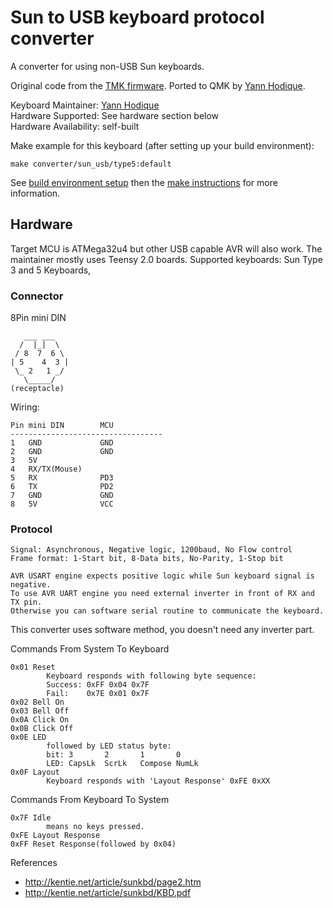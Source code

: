 # Sun to USB keyboard protocol converter

A converter for using non-USB Sun keyboards.

Original code from the [TMK firmware](https://github.com/tmk/tmk_keyboard/tree/master/converter/sun_usb). Ported to QMK by [Yann Hodique](https://github.com/sigma).

Keyboard Maintainer: [Yann Hodique](https://github.com/sigma)  
Hardware Supported: See hardware section below  
Hardware Availability: self-built

Make example for this keyboard (after setting up your build environment):

    make converter/sun_usb/type5:default

See [build environment setup](https://docs.qmk.fm/build_environment_setup.html) then the [make instructions](https://docs.qmk.fm/make_instructions.html) for more information.


## Hardware

Target MCU is ATMega32u4 but other USB capable AVR will also work. The maintainer mostly uses Teensy 2.0 boards.
Supported keyboards: Sun Type 3 and 5 Keyboards,

### Connector

8Pin mini DIN

       ___ ___
      /  |_|  \
     / 8  7  6 \
    | 5    4  3 |
     \_ 2   1 _/
       \_____/
    (receptacle)


Wiring:

    Pin mini DIN        MCU
    ----------------------------------
    1   GND             GND
    2   GND             GND
    3   5V
    4   RX/TX(Mouse)
    5   RX              PD3
    6   TX              PD2
    7   GND             GND
    8   5V              VCC


### Protocol

    Signal: Asynchronous, Negative logic, 1200baud, No Flow control
    Frame format: 1-Start bit, 8-Data bits, No-Parity, 1-Stop bit

    AVR USART engine expects positive logic while Sun keyboard signal is negative.
    To use AVR UART engine you need external inverter in front of RX and TX pin.
    Otherwise you can software serial routine to communicate the keyboard.

This converter uses software method, you doesn't need any inverter part.


Commands From System To Keyboard

    0x01 Reset
            Keyboard responds with following byte sequence:
            Success: 0xFF 0x04 0x7F
            Fail:    0x7E 0x01 0x7F
    0x02 Bell On
    0x03 Bell Off
    0x0A Click On
    0x0B Click Off
    0x0E LED
            followed by LED status byte:
            bit: 3       2       1       0
            LED: CapsLk  ScrLk   Compose NumLk
    0x0F Layout
            Keyboard responds with 'Layout Response' 0xFE 0xXX

Commands From Keyboard To System

    0x7F Idle
            means no keys pressed.
    0xFE Layout Response
    0xFF Reset Response(followed by 0x04)
     
References

* http://kentie.net/article/sunkbd/page2.htm
* http://kentie.net/article/sunkbd/KBD.pdf
